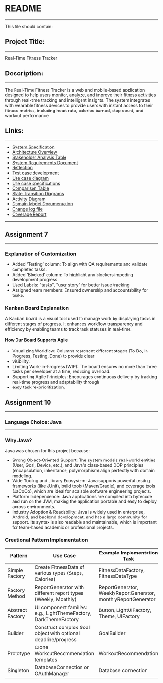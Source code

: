# README
___
This file should contain:

## Project Title:
___
Real-Time Fitness Tracker
## Description:
___
<p>The Real-Time Fitness Tracker is a web and mobile-based application designed to help users monitor, analyze, and 
improve their fitness activities through real-time tracking and intelligent insights. The system integrates with 
wearable fitness devices to provide users with instant access to their fitness metrics, including heart rate, calories 
burned, step count, and workout performance.</p>

## Links:
___

- [System Specification](SPECIFICATION.md)
- [Architecture Overview](ARCHITECTURE.md)
- [Stakeholder Analysis Table](Stakeholder_Analysis_Table.md)
- [System Requirements Document](System_Requirements_Document.md)
- [Reflection](Reflection.md)
- [Test case development](Test-Case-Development.md)
- [Use case diagram](Use_Case_Diagram.md)
- [Use case specifications](Use_Case_Specifications.md)
- [Comparison Table](Comparison-Table.md)
- [State Transition Diagrams](State-Transition-Diagrams.md)
- [Activity Diagram](Activity-Diagrams.md)
- [Domain Model Documentation](Domain_Model_Documentation.md)
- [Change log file](CHANGELOG.md)
- [Coverage Report](Coverage_Report.md)

___

## Assignment 7
___
### Explanation of Customization
* Added ‘Testing’ column: To align with QA requirements and validate completed tasks.
* Added ‘Blocked’ column: To highlight any blockers impeding development progress.
* Used Labels: "tasks", "user story" for better issue tracking.
* Assigned team members: Ensured ownership and accountability for tasks.

### Kanban Board Explanation
<p>A Kanban board is a visual tool used to manage work by displaying tasks in different stages of progress. 
It enhances workflow transparency and efficiency by enabling teams to track task statuses in real-time.</p>

#### How Our Board Supports Agile
* Visualizing Workflow: Columns represent different stages (To Do, In Progress, Testing, Done) to provide clear
* visibility.
* Limiting Work-in-Progress (WIP): The board ensures no more than three tasks per developer at a time, reducing overload.
* Supporting Agile Principles: Encourages continuous delivery by tracking real-time progress and adaptability through
* easy task re-prioritization.

## Assignment 10
___
### Language Choice: Java
___
### Why Java?
Java was chosen for this project because:
* Strong Object-Oriented Support: The system models real-world entities (User, Goal, Device, etc.), and Java's class-based OOP principles (encapsulation, inheritance, polymorphism) align perfectly with domain modeling. 
* Wide Tooling and Library Ecosystem: Java supports powerful testing frameworks (like JUnit), build tools (Maven/Gradle), and coverage tools (JaCoCo), which are ideal for scalable software engineering projects.
* Platform Independence: Java applications are compiled into bytecode and run on the JVM, making the application portable and easy to deploy across environments.
* Industry Adoption & Readability: Java is widely used in enterprise, Android, and backend development, and has a large community for support. Its syntax is also readable and maintainable, which is important for team-based academic or professional projects.

### Creational Pattern Implementation

|Pattern|Use Case| Example Implementation Task                                    |
|---|---|----------------------------------------------------------------|
|Simple Factory|Create FitnessData of various types (Steps, Calories)| FitnessDataFactory, FitnessDataType                            |
|Factory Method|ReportGenerator with different report types (Weekly, Monthly)| ReportGenerator, WeeklyReportGenerator, monthlyReportGenerator |
|Abstract Factory|UI component families: e.g., LightThemeFactory, DarkThemeFactory| Button, LightUIFactory, Theme, UIFactory                       |
|Builder|Construct complex Goal object with optional deadline/progress| GoalBuilder                                                    |
|Prototype|Clone WorkoutRecommendation templates| WorkoutRecommendation                                          |
|Singleton|DatabaseConnection or OAuthManager| Database connection                                            |